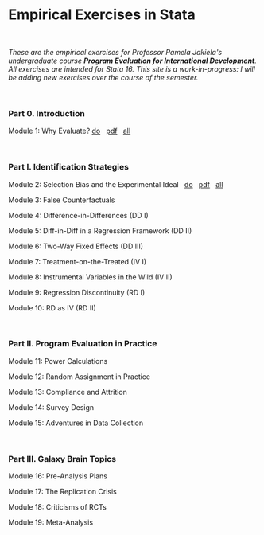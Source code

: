 # Empirical Exercises in Stata

<br>

_These are the empirical exercises for Professor Pamela Jakiela's undergraduate course **Program Evaluation for International Development**.  All exercises are intended for Stata 16.  This 
site is a work-in-progress:  I will be adding new exercises over the course of the semester._  

<br>

### Part 0. Introduction  

Module 1:  Why Evaluate? 
[do](https://pjakiela.github.io/ECON379/exercises/E1-intro/E1-questions.do) &nbsp; 
[pdf](https://pjakiela.github.io/ECON379/exercises/E1-intro/E1-questions.pdf) &nbsp; 
[all](https://github.com/pjakiela/ECON379/tree/gh-pages/exercises/E1-intro/)  

<br>

### Part I. Identification Strategies  

Module 2:  Selection Bias and the Experimental Ideal &nbsp; 
[do](https://pjakiela.github.io/ECON379/exercises/E2-selection-bias/E1-questions.do) &nbsp; 
[pdf](https://pjakiela.github.io/ECON379/exercises/E2-selection-bias/E1-questions.pdf) &nbsp; 
[all](https://github.com/pjakiela/ECON379/tree/gh-pages/exercises/E2-selection-bias/)  

Module 3:  False Counterfactuals  

Module 4: Difference-in-Differences (DD I)  

Module 5: Diff-in-Diff in a Regression Framework (DD II)   

Module 6: Two-Way Fixed Effects (DD III)  

Module 7: Treatment-on-the-Treated (IV I)  

Module 8: Instrumental Variables in the Wild (IV II)  

Module 9: Regression Discontinuity (RD I)  

Module 10: RD as IV (RD II)  

<br>

### Part II. Program Evaluation in Practice  

Module 11: Power Calculations  

Module 12: Random Assignment in Practice  

Module 13: Compliance and Attrition  

Module 14: Survey Design

Module 15: Adventures in Data Collection  

<br>

### Part III. Galaxy Brain Topics  

Module 16: Pre-Analysis Plans  

Module 17: The Replication Crisis  

Module 18: Criticisms of RCTs

Module 19: Meta-Analysis  
